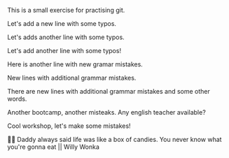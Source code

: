 This is a small exercise for practising git.

Let's add a new line with some typos.

Let's adds another line with some typos.

Let's add another line with some typos!

Here is another line with new gramar mistakes.

New lines with additional grammar mistakes.

There are new lines with additional grammar mistakes and some other words.

Another bootcamp, another misteaks. Any english teacher available?

Cool workshop, let's make some mistakes!

👨🏻 Daddy always said life was like a box of candies. You never know what you're gonna eat || Willy Wonka
